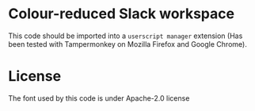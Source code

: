 # Colour-reduced Slack workspace

This code should be imported into a `userscript manager` extension (Has been tested with Tampermonkey on Mozilla Firefox and Google Chrome).


# License

The font used by this code is under Apache-2.0 license
